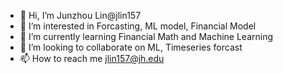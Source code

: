 - 👋 Hi, I’m Junzhou Lin@jlin157
- 👀 I’m interested in Forcasting, ML model, Financial Model
- 🌱 I’m currently learning Financial Math and Machine Learning
- 💞️ I’m looking to collaborate on ML, Timeseries forcast
- 📫 How to reach me jlin157@jh.edu

<!---
jlin157/jlin157 is a ✨ special ✨ repository because its `README.md` (this file) appears on your GitHub profile.
You can click the Preview link to take a look at your changes.
--->
